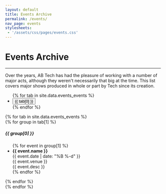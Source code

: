 ```yaml
---
layout: default
title: Events Archive
permalink: /events/
nav_page: events
stylesheets:
 - '/assets/css/pages/events.css'
---
```


# Events Archive

<hr class="bg-primary"/>

Over the years, AB Tech has had the pleasure of working with a number of major acts, although they weren't necessarily that big at the time. This list covers major shows produced in whole or part by Tech since its creation.

<div class="sticky-top bg-body w-100 pt-1 pb-1 border-bottom border-primary border-2" id="eventTabsStickyContainer">
  <ul class="nav nav-pills nav-fill" id="eventsTabs" role="tablist">
  {% for tab in site.data.events_events %}
    <li class="nav-item" role="presentation">
      <button class="nav-link{% if forloop.first %} active{% endif %}" id="events-{{ tab[0] }}-tab" data-bs-toggle="pill" data-bs-target="#events-{{ tab[0] }}" type="button" role="tab" aria-controls="events-{{ tab[0] }}" aria-selected="{% if forloop.first %}true{% else %}false{% endif %}">{{ tab[0] }}</button>
    </li>
  {% endfor %}
  </ul>
</div>
<div class="tab-content" id="eventsTabsContent">
  {% for tab in site.data.events_events %}
  <div class="tab-pane fade{% if forloop.first %} show active{% endif %}" id="events-{{ tab[0] }}" role="tabpanel" aria-labelledby="events-{{ tab[0] }}-tab">
    {% for group in tab[1] %}
    <div class="card border-0 rounded-0">
      <h5 class="card-header rounded-0 bg-secondary text-white">{{ group[0] }}</h5>
      <ul class="list-group list-group-flush">
          {% for event in group[1] %}
          <li class="list-group-item">
            <div class="row">
              <strong class="col-4 col-sm-6 col-md-8">{{ event.name }}</strong>
              <div class="col-4 col-sm-3 col-md-2">{{ event.date | date: "%B %-d" }}</div>
              <div class="col-4 col-sm-3 col-md-2">{{ event.venue }}</div>
              <div class="col-12 text-muted">{{ event.desc }}</div>
            </div>
          </li>
          {% endfor %}
      </ul>
    </div>
    {% endfor %}
  </div>
  {% endfor %}
</div>
